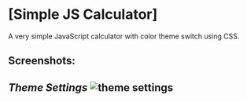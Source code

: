 # [Simple JS Calculator]
A very simple JavaScript calculator with color theme switch using CSS.

## Screenshots:
*Theme Settings*
![theme settings](https://github.com/lvcc-wad/Simple-JS-Calculator/blob/master/img/ss/screencapture.png)
----------

